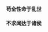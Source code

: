 #### 苟全性命于乱世
#### 不求闻达于诸侯

<!-- ![Github Stats](https://github-readme-stats.vercel.app/api?username=nnnnnnnextday&show_icons=true&theme=dark&count_private=true) -->


